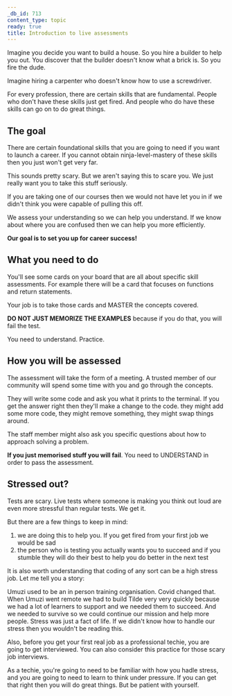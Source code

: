 ```yaml
---
_db_id: 713
content_type: topic
ready: true
title: Introduction to live assessments
---
```


Imagine you decide you want to build a house. So you hire a builder to help you out. You discover that the builder doesn't know what a brick is. So you fire the dude.

Imagine hiring a carpenter who doesn't know how to use a screwdriver.

For every profession, there are certain skills that are fundamental. People who don't have these skills just get fired.
And people who do have these skills can go on to do great things.

## The goal

There are certain foundational skills that you are going to need if you want to launch a career. If you cannot obtain ninja-level-mastery of these skills then you just won't get very far.

This sounds pretty scary. But we aren't saying this to scare you. We just really want you to take this stuff seriously.

If you are taking one of our courses then we would not have let you in if we didn't think you were capable of pulling this off.

We assess your understanding so we can help you understand. If we know about where you are confused then we can help you more efficiently.

**Our goal is to set you up for career success!**

## What you need to do

You'll see some cards on your board that are all about specific skill assessments. For example there will be a card that focuses on functions and return statements.

Your job is to take those cards and MASTER the concepts covered.

**DO NOT JUST MEMORIZE THE EXAMPLES** because if you do that, you will fail the test.

You need to understand. Practice.

## How you will be assessed

The assessment will take the form of a meeting. A trusted member of our community will spend some time with you and go through the concepts.

They will write some code and ask you what it prints to the terminal. If you get the answer right then they'll make a change to the code. they might add some more code, they might remove something, they might swap things around.

The staff member might also ask you specific questions about how to approach solving a problem.

**If you just memorised stuff you will fail**. You need to UNDERSTAND in order to pass the assessment.

## Stressed out?

Tests are scary. Live tests where someone is making you think out loud are even more stressful than regular tests. We get it.

But there are a few things to keep in mind:

1. we are doing this to help you. If you get fired from your first job we would be sad
2. the person who is testing you actually wants you to succeed and if you stumble they will do their best to help you do better in the next test

It is also worth understanding that coding of any sort can be a high stress job. Let me tell you a story:

Umuzi used to be an in person training organisation. Covid changed that. When Umuzi went remote we had to build Tilde very very quickly because we had a lot of learners to support and we needed them to succeed. And we needed to survive so we could continue our mission and help more people. Stress was just a fact of life. If we didn't know how to handle our stress then you wouldn't be reading this.

Also, before you get your first real job as a professional techie, you are going to get interviewed. You can also consider this practice for those scary job interviews.

As a techie, you're going to need to be familiar with how you hadle stress, and you are going to need to learn to think under pressure. If you can get that right then you will do great things. But be patient with yourself.